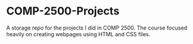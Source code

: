 # COMP-2500-Projects
A storage repo for the projects I did in COMP 2500.  The course focused heavily on creating webpages using HTML and CSS files.
